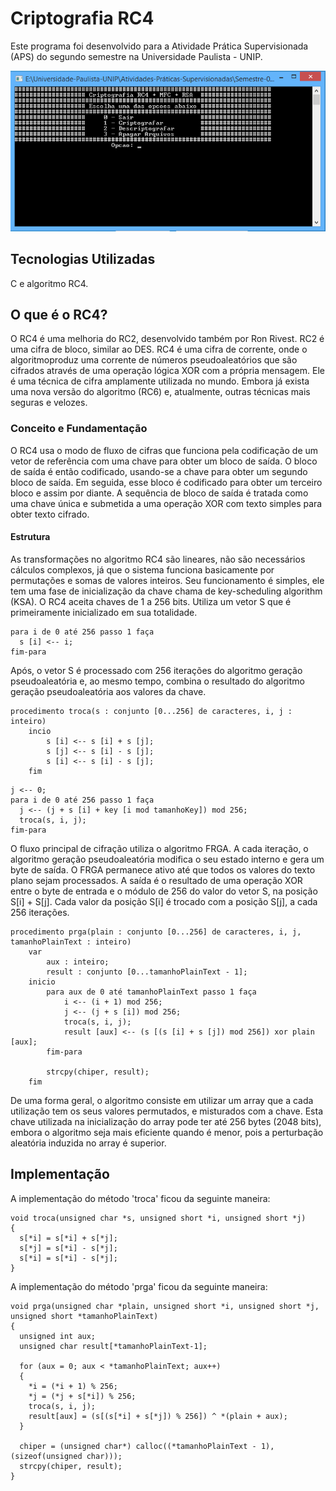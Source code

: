 # Criptografia RC4
Este programa foi desenvolvido para a Atividade Prática Supervisionada (APS) do segundo semestre na Universidade Paulista - UNIP.

<p align="center">
<img src="Imagens/Printscreen/Print-da-Home.png"></img>
</p>

## Tecnologias Utilizadas
C e algoritmo RC4.

## O que é o RC4?
O RC4 é uma melhoria do RC2, desenvolvido também por Ron Rivest. RC2 é uma cifra de bloco, similar ao DES. RC4 é uma cifra de corrente, onde o algoritmoproduz uma corrente de números pseudoaleatórios que são cifrados através de uma operação lógica XOR com a própria mensagem. Ele é uma técnica de cifra amplamente utilizada no mundo. Embora já exista uma nova versão do algoritmo (RC6) e, atualmente, outras técnicas mais seguras e velozes.

### Conceito e Fundamentação
O RC4 usa o modo de fluxo de cifras que funciona pela codificação de um vetor de referência com uma chave para obter um bloco de saída. O bloco de saída é então codificado, usando-se a chave para obter um segundo bloco de saída. Em seguida, esse bloco é codificado para obter um terceiro bloco e assim por diante. A sequência de bloco de saída é tratada como uma chave única e submetida a uma operação XOR com texto simples para obter texto cifrado.

#### Estrutura
As transformações no algoritmo RC4 são lineares, não são necessários cálculos complexos, já que o sistema funciona basicamente por permutações e somas de valores inteiros. Seu funcionamento é simples, ele tem uma fase de inicialização da chave chama de key-scheduling algorithm (KSA). O RC4 aceita chaves de 1 a 256 bits. Utiliza um vetor S que é primeiramente inicializado em sua totalidade.

```
para i de 0 até 256 passo 1 faça
  s [i] <-- i;
fim-para
```

Após, o vetor S é processado com 256 iterações do algoritmo geração pseudoaleatória e, ao mesmo tempo, combina o resultado do algoritmo geração pseudoaleatória aos valores da chave.

```
procedimento troca(s : conjunto [0...256] de caracteres, i, j : inteiro)
	incio
		s [i] <-- s [i] + s [j];
		s [j] <-- s [i] - s [j];
		s [i] <-- s [i] - s [j];
	fim
```

```
j <-- 0;
para i de 0 até 256 passo 1 faça
  j <-- (j + s [i] + key [i mod tamanhoKey]) mod 256;
  troca(s, i, j);
fim-para
```

O fluxo principal de cifração utiliza o algoritmo FRGA. A cada iteração, o algoritmo geração pseudoaleatória modifica o seu estado interno e gera um byte de saída. O FRGA permanece ativo até que todos os valores do texto plano sejam processados. A saída é o resultado de uma operação XOR entre o byte de entrada e o módulo de 256 do valor do vetor S, na posição S[i] + S[j]. Cada valor da posição S[i] é trocado com a posição S[j], a cada 256 iterações.

```
procedimento prga(plain : conjunto [0...256] de caracteres, i, j, tamanhoPlainText : inteiro)
	var
		aux : inteiro;
		result : conjunto [0...tamanhoPlainText - 1];
	inicio
		para aux de 0 até tamanhoPlainText passo 1 faça
			i <-- (i + 1) mod 256;
			j <-- (j + s [i]) mod 256;
			troca(s, i, j);
			result [aux] <-- (s [(s [i] + s [j]) mod 256]) xor plain [aux];
		fim-para
		
		strcpy(chiper, result);
	fim
```

De uma forma geral, o algoritmo consiste em utilizar um array que a cada utilização tem os seus valores permutados, e misturados com a chave. Esta chave utilizada na inicialização do array pode ter até 256 bytes (2048 bits), embora o algoritmo seja mais eficiente quando é menor, pois a perturbação aleatória induzida no array é superior.

## Implementação
A implementação do método 'troca' ficou da seguinte maneira:

```
void troca(unsigned char *s, unsigned short *i, unsigned short *j)
{
  s[*i] = s[*i] + s[*j];
  s[*j] = s[*i] - s[*j];
  s[*i] = s[*i] - s[*j];
}
```

A implementação do método 'prga' ficou da seguinte maneira:

```
void prga(unsigned char *plain, unsigned short *i, unsigned short *j, unsigned short *tamanhoPlainText)
{
  unsigned int aux;
  unsigned char result[*tamanhoPlainText-1];

  for (aux = 0; aux < *tamanhoPlainText; aux++)
  {
    *i = (*i + 1) % 256;
    *j = (*j + s[*i]) % 256;
    troca(s, i, j);
    result[aux] = (s[(s[*i] + s[*j]) % 256]) ^ *(plain + aux);
  }

  chiper = (unsigned char*) calloc((*tamanhoPlainText - 1), (sizeof(unsigned char)));
  strcpy(chiper, result);
}
```

